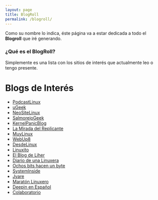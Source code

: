 ```yaml
---
layout: page
title: BlogRoll
permalink: /blogroll/
---
```


Como su nombre lo indica, éste página va a estar dedicada a todo el **Blogroll** que iré generando.

### ¿Qué es el BlogRoll?
Simplemente es una lista con los sitios de interés que actualmente leo o tengo presente.

# Blogs de Interés
* [PodcastLinux][1]
* [uGeek][2]
* [NeoSiteLinux][3]
* [SalmorejoGeek][4]
* [KernelPanicBlog][5]
* [La Mirada del Replicante][6]
* [MuyLinux][7]
* [WebUp8][8]
* [DesdeLinux][9]
* [Linuxito][10]
* [El Blog de Liher][11]
* [Diario de una Linuxera][12]
* [Ochos bits hacen un byte][13]
* [SystemInside][14]
* [Jvare][15]
* [Maratón Linuxero][16]
* [Deepin en Español][17]
* [Colaboratorio][18]

[1]: https://podcastlinux.com
[2]: https://ugeek.github.io
[3]: https://www.neositelinux.com
[4]: https://www.salmorejogeek.com
[5]: https://kernelpanicblog.wordpress.com
[6]: https://lamiradadelreplicante.com
[7]: https://www.muylinux.com/
[8]: https://www.webupd8.org
[9]: https://blog.desdelinux.net
[10]: https://www.linuxito.com
[11]: https://elblogdeliher.com
[12]: https://www.diariodeunalinuxera.com
[13]: https://www.ochobitshacenunbyte.com
[14]: https://www.systeminside.com
[15]: https://jvare.com
[16]: https://maratonlinuxero.org
[17]: https://deepinenespanol.org
[18]: https://colaboratorio.net
